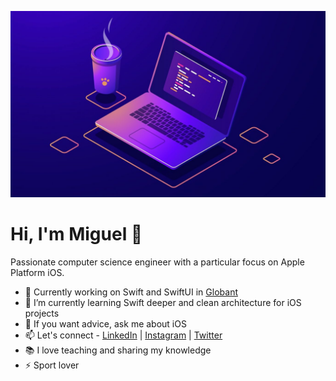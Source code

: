 ![Header](https://raw.githubusercontent.com/MiguelFerrer99/MiguelFerrer99/main/header.png)

# Hi, I'm Miguel 👋

Passionate computer science engineer with a particular focus on Apple Platform iOS.

- 🔭 Currently working on Swift and SwiftUI in [Globant](https://www.globant.com/es)
- 🌱 I’m currently learning Swift deeper and clean architecture for iOS projects
- 💬 If you want advice, ask me about iOS
- 📫 Let's connect - [LinkedIn](https://www.linkedin.com/in/miguel-ferrer-fornali-6145b017a/) | [Instagram](https://www.instagram.com/mgl99_/) | [Twitter](https://twitter.com/MiguelDev99)
- 📚 I love teaching and sharing my knowledge
- ⚡ Sport lover
